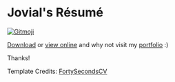 # Jovial's Résumé

[![Gitmoji](https://img.shields.io/badge/gitmoji-%20😎-FFDD67.svg)](https://gitmoji.dev)

[Download](https://github.com/joe733/resume/raw/main/Resume.pdf) or [view online](https://github.com/joe733/resume/blob/main/Resume.pdf) and why not visit my [portfolio](https://joe733.github.io/profile/) :)

Thanks!

Template Credits: [FortySecondsCV](https://github.com/PandaScience/FortySecondsCV)
